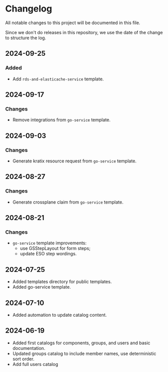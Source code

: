 # Changelog

All notable changes to this project will be documented in this file.

Since we don't do releases in this repository, we use the date of the
change to structure the log.

## 2024-09-25

### Added

- Add `rds-and-elasticache-service` template.

## 2024-09-17

### Changes

- Remove integrations from `go-service` template.

## 2024-09-03

### Changes

- Generate kratix resource request from `go-service` template.

## 2024-08-27

### Changes

- Generate crossplane claim from `go-service` template.

## 2024-08-21

### Changes

- `go-service` template improvements:
  - use GSStepLayout for form steps;
  - update ESO step wordings.

## 2024-07-25

- Added templates directory for public templates.
- Added go-service template.

## 2024-07-10

- Added automation to update catalog content.

## 2024-06-19

- Added first catalogs for components, groups, and users and basic documentation.
- Updated groups catalog to include member names, use deterministic sort order.
- Add full users catalog
